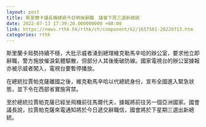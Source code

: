 ```yaml
---
layout: post
title: 斯里蘭卡議長稱總統今日稍後辭職　議會下周三選新總統
date: 2022-07-13 17:39:20.000000000 +08:00
link: https://news.rthk.hk/rthk/ch/component/k2/1657561-20220713.htm
categories: rthk
---
```


斯里蘭卡局勢持續不穩，大批示威者湧到總理維克勒馬辛哈的辦公室，要求他立即辭職，警方施放催淚氣體驅散，但部分人其後衝破防線。國家電視台的辦公室據報亦被示威者闖入，電視台要暫停播放。

在總統拉賈帕克薩離國之後，維克勒馬辛哈以代總統身份，宣布全國進入緊急狀態，並下令在西部省實施宵禁。

至於總統拉賈帕克薩已經坐飛機前往馬爾代夫，據報將前往另一個亞洲國家。國會議長說，拉賈帕克薩來電通知將於今日遞交辭職信，國會將於下星期三選出新總統。

